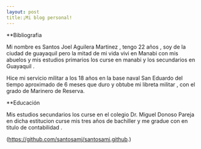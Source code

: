 ```yaml
---
layout: post
title:¡Mi blog personal!
---
```


**Bibliografia 

Mi nombre es Santos Joel Aguilera Martinez , tengo 22 años , soy de la ciudad de guayaquil pero la mitad de mi vida vivi en Manabi con mis abuelos y mis estudios primarios los  curse en  manabi y  los secundarios  en Guayaquil . 


Hice mi servicio militar a los 18 años  en la base naval San Eduardo del tiempo aproximado de 6 meses  que duro  y obtube mi libreta militar , con el grado de Marinero de Reserva.


**Educación


Mis estudios  secundarios los curse en el colegio Dr. Miguel Donoso Pareja  en dicha estitucion curse mis tres años de bachiller y me gradue con en titulo de contabilidad .


(https://github.com/santosamj/santosamj.github.)
